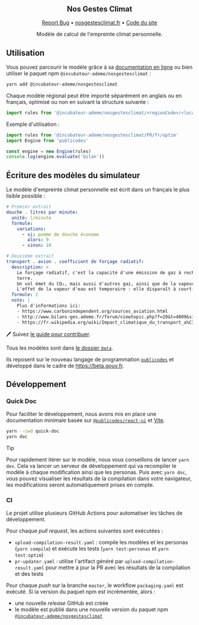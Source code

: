 <div align="center">
  <h3 align="center">
	<big>Nos Gestes Climat</big>
  </h3>
  <p align="center">
   <a href="https://github.com/incubateur-ademe/nosgestesclimat/issues">Report Bug</a>
   •
   <a href="https://nogestesclimat.fr">nosgestesclimat.fr</a>
   •
   <a href="https://github.com/incubateur-ademe/nosgestesclimat-site-nextjs">Code du site</a>
  </p>

<!-- ![CI][ci-link] ![NPM][npm-link] -->

Modèle de calcul de l'empreinte climat personnelle.

</div>

## Utilisation

Vous pouvez parcourir le modèle grâce à sa [documentation en
ligne](https://nosgestesclimat.fr/documentation) ou bien utiliser le paquet npm
`@incubateur-ademe/nosgestesclimat` :

```sh
yarn add @incubateur-ademe/nosgestesclimat
```

Chaque modèle régional peut être importé séparément en anglais ou en français,
optimisé ou non en suivant la structure suivante :
```ts
import rules from '@incubateur-ademe/nosgestesclimat/<regionCode>/<locale>/["optim"]'
```

Exemple d'utilisation :
```ts
import rules from '@incubateur-ademe/nosgestesclimat/FR/fr/optim'
import Engine from 'publicodes'

const engine = new Engine(rules)
console.log(engine.evaluate('bilan'))
```

## Écriture des modèles du simulateur

Le modèle d'empreinte climat personnelle est écrit dans un français le plus
lisible possible :

```yaml
# Premier extrait
douche . litres par minute:
  unité: l/minute
  formule:
    variations:
      - si: pomme de douche économe
        alors: 9
      - sinon: 18

# Deuxième extrait
transport . avion . coefficient de forçage radiatif:
  description: >
    Le forçage radiatif, c'est la capacité d'une émission de gaz à rechauffer la
    terre.
    Un vol émet du CO₂, mais aussi d'autres gaz, ainsi que de la vapeur libérée en haute altitude. Le forçage radiatif de ces émissions est conséquent et doit donc être pris en compte, mais c'est une estimation très compliquée.
    L'effet de la vapeur d'eau est temporaire : elle disparaît à court-terme par rapport au CO₂ qui reste très longtemps présent. Son effet n'en reste pas moins massif.
  formule: 2
  note: |
    Plus d'informations ici:
    - https://www.carbonindependent.org/sources_aviation.html
    - http://www.bilans-ges.ademe.fr/forum/viewtopic.php?f=20&t=4009&sid=dea7e08c81c2f723b803d27e7e2a8797
    - https://fr.wikipedia.org/wiki/Impact_climatique_du_transport_a%C3%A9rien#Pond%C3%A9ration_des_%C3%A9missions
```

:pen: Suivez [le guide pour
contribuer](https://github.com/incubateur-ademe/nosgestesclimat/blob/master/CONTRIBUTING.md).

Tous les modèles sont dans [le dossier
`data`](https://github.com/incubateur-ademe/nosgestesclimat/tree/master/data).

Ils reposent sur le nouveau langage de programmation
[`publicodes`](https://publi.codes) et développé dans le cadre de
https://beta.gouv.fr.

## Développement

### Quick Doc

Pour faciliter le développement, nous avons mis en place une documentation
minimale basée sur [`@publicodes/react-ui`](https://publi.codes/docs/api/react-ui)
et [Vite](https://vitejs.dev/).

```bash
yarn --cwd quick-doc
yarn doc
```

> [!TIP]
> Pour rapidement itérer sur le modèle, nous vous conseillons de lancer `yarn dev`.
> Cela va lancer un serveur de développement qui va recompiler le modèle à
> chaque modification ainsi que les personas. Puis avec `yarn doc`, vous pouvez
> visualiser les résultats de la compilation dans votre navigateur, les
> modifications seront automatiquement prises en compte.

### CI

Le projet utilise plusieurs GitHub Actions pour automatiser les tâches de
développement.

Pour chaque _pull request_, les actions suivantes sont exécutées :

- `upload-compilation-result.yaml` : compile les modèles et les personas (`yarn compile`) et exécute
  les tests (`yarn test:personas` et `yarn test:optim`)
- `pr-updater.yaml` : utilise l'artifact généré par
  `upload-compilation-result.yaml` pour mettre à jour la PR avec les résultats
  de la compilation et des tests

Pour chaque _push_ sur la branche `master`, le workflow `packaging.yaml` est exécuté.
Si la version du paquet npm est incrémentée, alors :

- une nouvelle _release_ GitHub est créée
- le modèle est publié dans
  une nouvelle version du paquet npm
  [`@incubateur-ademe/nosgestesclimat`](https://www.npmjs.com/package/@incubateur-ademe/nosgestesclimat)

